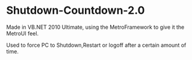 Shutdown-Countdown-2.0
======================

Made in VB.NET 2010 Ultimate, using the MetroFramework to give it the MetroUI feel.

Used to force PC to Shutdown,Restart or logoff after a certain amount of time.
